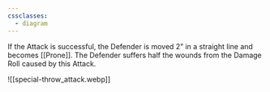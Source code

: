 ```yaml
---
cssclasses:
  - diagram
---
```

If the Attack is successful, the Defender is moved 2” in a straight line and becomes [[Prone]].
The Defender suffers half the wounds from the Damage Roll caused by this Attack.

![[special-throw_attack.webp]]